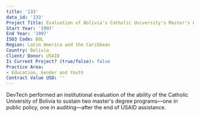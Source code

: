 ```yaml
---
title: '133'
data_id: '133'
Project Title: Evaluation of Bolivia's Catholic University's Master's Programs
Start Year: '1997'
End Year: '1997'
ISO3 Code: BOL
Region: Latin America and the Caribbean
Country: Bolivia
Client/ Donor: USAID
Is Current Project? (true/false): false
Practice Area:
- Education, Gender and Youth
Contract Value USD: ''
---
```


DevTech performed an institutional evaluation of the ability of the Catholic University of Bolivia to sustain two master's degree programs—one in public policy, one in auditing—after the end of USAID assistance.